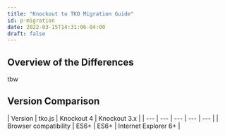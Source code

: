 ```yaml
---
title: "Knockout to TKO Migration Guide"
id: p-migration
date: 2022-03-15T14:31:06-04:00
draft: false
---
```


## Overview of the Differences

tbw

## Version Comparison

| Version | tko.js | Knockout 4 | Knockout 3.x |
| --- | --- | --- | --- | --- |
| Browser compatibility	| ES6+ | ES6+ | Internet Explorer 6+ |
